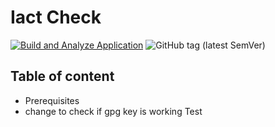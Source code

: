 Iact Check
==============

[![Build and Analyze Application](https://github.com/solec0der/iact-check/actions/workflows/build-and-analyze-core.yml/badge.svg)](https://github.com/solec0der/iact-check/actions/workflows/build-and-analyze-core.yml)
![GitHub tag (latest SemVer)](https://img.shields.io/github/v/tag/solec0der/iact-check?label=Version)

Table of content
----------------

* Prerequisites
* change to check if gpg key is working
Test
